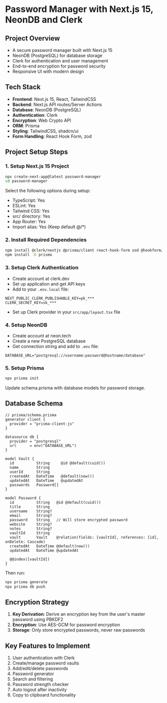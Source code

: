 # Password Manager with Next.js 15, NeonDB and Clerk

## Project Overview
- A secure password manager built with Next.js 15
- NeonDB (PostgreSQL) for database storage
- Clerk for authentication and user management
- End-to-end encryption for password security
- Responsive UI with modern design

## Tech Stack
- **Frontend**: Next.js 15, React, TailwindCSS
- **Backend**: Next.js API routes/Server Actions
- **Database**: NeonDB (PostgreSQL)
- **Authentication**: Clerk
- **Encryption**: Web Crypto API
- **ORM**: Prisma
- **Styling**: TailwindCSS, shadcn/ui
- **Form Handling**: React Hook Form, zod

## Project Setup Steps

### 1. Setup Next.js 15 Project
```bash
npx create-next-app@latest password-manager
cd password-manager
```

Select the following options during setup:
- TypeScript: Yes
- ESLint: Yes
- Tailwind CSS: Yes
- src/ directory: Yes
- App Router: Yes
- Import alias: Yes (Keep default @/*)

### 2. Install Required Dependencies
```bash
npm install @clerk/nextjs @prisma/client react-hook-form zod @hookform/resolvers nanoid
npm install -D prisma
```

### 3. Setup Clerk Authentication
- Create account at clerk.dev
- Set up application and get API keys
- Add to your `.env.local` file:
```
NEXT_PUBLIC_CLERK_PUBLISHABLE_KEY=pk_***
CLERK_SECRET_KEY=sk_***
```

- Set up Clerk provider in your `src/app/layout.tsx` file

### 4. Setup NeonDB
- Create account at neon.tech
- Create a new PostgreSQL database
- Get connection string and add to `.env` file:
```
DATABASE_URL="postgresql://username:password@hostname/database"
```

### 5. Setup Prisma
```bash
npx prisma init
```

Update schema.prisma with database models for password storage.

## Database Schema

```prisma
// prisma/schema.prisma
generator client {
  provider = "prisma-client-js"
}

datasource db {
  provider = "postgresql"
  url      = env("DATABASE_URL")
}

model Vault {
  id          String     @id @default(cuid())
  name        String
  userId      String  
  createdAt   DateTime   @default(now())
  updatedAt   DateTime   @updatedAt
  passwords   Password[]
}

model Password {
  id          String   @id @default(cuid())
  title       String
  username    String?
  email       String?
  password    String   // Will store encrypted password
  website     String?
  notes       String?
  vaultId     String
  vault       Vault    @relation(fields: [vaultId], references: [id], onDelete: Cascade)
  createdAt   DateTime @default(now())
  updatedAt   DateTime @updatedAt
  
  @@index([vaultId])
}
```

Then run:
```bash
npx prisma generate
npx prisma db push
```

## Encryption Strategy

1. **Key Derivation**: Derive an encryption key from the user's master password using PBKDF2
2. **Encryption**: Use AES-GCM for password encryption
3. **Storage**: Only store encrypted passwords, never raw passwords

## Key Features to Implement

1. User authentication with Clerk
2. Create/manage password vaults
3. Add/edit/delete passwords
4. Password generator
5. Search and filtering
6. Password strength checker
7. Auto logout after inactivity
8. Copy to clipboard functionality